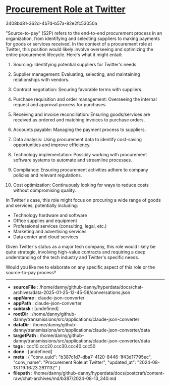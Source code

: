 # [Procurement Role at Twitter](https://claude.ai/chat/b387c1d7-dba7-4120-8446-1f43d17795ec)

3408bd81-362d-4b7d-b57a-82e2fc53050a

 "Source-to-pay" (S2P) refers to the end-to-end procurement process in an organization, from identifying and selecting suppliers to making payments for goods or services received. In the context of a procurement role at Twitter, this position would likely involve overseeing and optimizing the entire procurement lifecycle. Here's what it might entail:

1. Sourcing: Identifying potential suppliers for Twitter's needs.

2. Supplier management: Evaluating, selecting, and maintaining relationships with vendors.

3. Contract negotiation: Securing favorable terms with suppliers.

4. Purchase requisition and order management: Overseeing the internal request and approval process for purchases.

5. Receiving and invoice reconciliation: Ensuring goods/services are received as ordered and matching invoices to purchase orders.

6. Accounts payable: Managing the payment process to suppliers.

7. Data analysis: Using procurement data to identify cost-saving opportunities and improve efficiency.

8. Technology implementation: Possibly working with procurement software systems to automate and streamline processes.

9. Compliance: Ensuring procurement activities adhere to company policies and relevant regulations.

10. Cost optimization: Continuously looking for ways to reduce costs without compromising quality.

In Twitter's case, this role might focus on procuring a wide range of goods and services, potentially including:

- Technology hardware and software
- Office supplies and equipment
- Professional services (consulting, legal, etc.)
- Marketing and advertising services
- Data center and cloud services

Given Twitter's status as a major tech company, this role would likely be quite strategic, involving high-value contracts and requiring a deep understanding of the tech industry and Twitter's specific needs.

Would you like me to elaborate on any specific aspect of this role or the source-to-pay process?

---

* **sourceFile** : /home/danny/github-danny/hyperdata/docs/chat-archives/data-2025-01-25-12-45-58/conversations.json
* **appName** : claude-json-converter
* **appPath** : claude-json-converter
* **subtask** : [undefined]
* **rootDir** : /home/danny/github-danny/transmissions/src/applications/claude-json-converter
* **dataDir** : /home/danny/github-danny/transmissions/src/applications/claude-json-converter/data
* **targetPath** : /home/danny/github-danny/transmissions/src/applications/claude-json-converter/data
* **tags** : ccc10.ccc20.ccc30.ccc40.ccc50
* **done** : [undefined]
* **meta** : {
  "conv_uuid": "b387c1d7-dba7-4120-8446-1f43d17795ec",
  "conv_name": "Procurement Role at Twitter",
  "updated_at": "2024-08-13T19:16:23.281113Z"
}
* **filepath** : /home/danny/github-danny/hyperdata/docs/postcraft/content-raw/chat-archives/md/b387/2024-08-13_340.md
